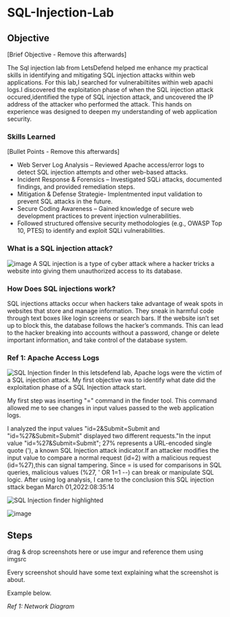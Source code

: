 # SQL-Injection-Lab


## Objective
[Brief Objective - Remove this afterwards]

The Sql injection lab from LetsDefend helped me enhance my practical skills in identifying and mitigating SQL injection attacks within web applications. For this lab,I searched for vulnerabiltiites within web apachi logs.I discovered the exploitation phase of when the SQL injection attack occured,identified the type of SQL injection attack, and uncovered the IP address of the attacker who performed the attack. This hands on experience was designed to deepen my understanding of web application security. 


### Skills Learned
[Bullet Points - Remove this afterwards]

- Web Server Log Analysis – Reviewed Apache access/error logs to detect SQL injection attempts and other web-based attacks.
- Incident Response & Forensics – Investigated SQLi attacks, documented findings, and provided remediation steps.
- Mitigation & Defense Strategie- Implentmented input validation to prevent SQL attacks in the future. 
- Secure Coding Awareness – Gained knowledge of secure web development practices to prevent injection vulnerabilities.
- Followed structured offensive security methodologies (e.g., OWASP Top 10, PTES) to identify and exploit SQLi vulnerabilities.

### What is a SQL injection attack?
![image](https://github.com/user-attachments/assets/ec6fde7a-d68d-4a69-9e1c-e35676c119a7)
A SQL injection is a type of cyber attack where a hacker tricks a website into giving them unauthorized access to its database.
 
### How Does SQL injections work?
SQL injections attacks occur when hackers take advantage of weak spots in websites that store and manage information. They sneak in harmful code through text boxes like login screens or search bars. If the website isn’t set up to block this, the database follows the hacker’s commands. This can lead to the hacker breaking into accounts without a password, change or delete important information, and take control of the database system.

### Ref 1: Apache Access Logs
![SQL Injection finder](https://github.com/user-attachments/assets/c676df15-14ac-4326-8e9f-a78cbcce972e)
In this letsdefend lab, Apache logs were the victim of a SQL injection attack. My first objective was to identify what date did the exploitation phase of a SQL Injection attack start.  

My first step was inserting "=" command in the finder tool. This command allowed me to see changes in input values passed to the web application logs.

I analyzed the input values "id=2&Submit=Submit and "id=%27&Submit=Submit" displayed two different requests."In the input value "id=%27&Submit=Submit"; 27% represents a URL-encoded single quote ('), a known SQL Injection attack indicator.If an attacker modifies the input value to compare a normal request (id=2) with a malicious request (id=%27),this can signal tampering. Since = is used for comparisons in SQL queries, malicious values (%27, ' OR 1=1 --) can break or manipulate SQL logic. After using log analysis, I came to the conclusion this SQL injection sttack began March 01,2022:08:35:14 

![SQL Injection finder highlighted ](https://github.com/user-attachments/assets/08c305b8-4a4e-4b34-86ce-b705bce1fe4b)






![image](https://github.com/user-attachments/assets/e5a4d0a2-d91a-43c8-b0ba-9f0e7cf2dab6)

## Steps
drag & drop screenshots here or use imgur and reference them using imgsrc

Every screenshot should have some text explaining what the screenshot is about.

Example below.

*Ref 1: Network Diagram*
